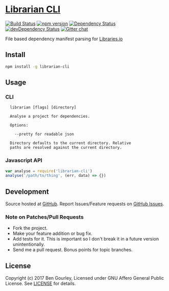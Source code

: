 # [Librarian CLI](http://libraries.io/npm/librarian-cli)
[![Build Status](https://travis-ci.org/librariesio/librarian-cli.svg?branch=master)](https://travis-ci.org/librariesio/librarian-cli)
[![npm version](https://badge.fury.io/js/librarian-cli.svg)](http://badge.fury.io/js/librarian-cli)
[![Dependency Status](https://david-dm.org/librariesio/librarian-cli.svg?theme=shields.io)](https://david-dm.org/librariesio/librarian-cli)
[![devDependency Status](https://david-dm.org/librariesio/librarian-cli/dev-status.svg?theme=shields.io)](https://david-dm.org/librariesio/librarian-cli#info=devDependencies)
[![Gitter chat](http://img.shields.io/badge/gitter-librariesio/support-brightgreen.svg)](https://gitter.im/librariesio/support)

File based dependency manifest parsing for [Libraries.io](https://libraries.io)

## Install

```bash
npm install -g librarian-cli
```

## Usage

### CLI

```
  librarian [flags] [directory]

  Analyse a project for dependencies.

  Options:

    --pretty for readable json

  Directory defaults to the current directory. Relative
  paths are resolved against the current directory.
```

### Javascript API

```javascript
var analyse = require('librarian-cli')
analyse('/path/to/thing', (err, data) => {})
```

## Development

Source hosted at [GitHub](http://github.com/librariesio/librarian-cli).
Report Issues/Feature requests on [GitHub Issues](http://github.com/librariesio/librarian-cli/issues).

### Note on Patches/Pull Requests

 * Fork the project.
 * Make your feature addition or bug fix.
 * Add tests for it. This is important so I don't break it in a future version unintentionally.
 * Send me a pull request. Bonus points for topic branches.

## License

Copyright (c) 2017 Ben Gourley, Licensed under GNU Affero General Public License. See [LICENSE](https://github.com/librariesio/librarian-cli/blob/master/LICENSE.txt) for details.
